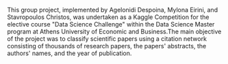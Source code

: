 This group project, implemented by Agelonidi Despoina, Mylona Eirini, and Stavropoulos Christos, was undertaken as a Kaggle Competition for the elective course "Data Science Challenge" within the Data Science Master program at Athens University of Economic and Business.The main objective of the project was to classify scientific papers using a citation network consisting of thousands of research papers, the papers' abstracts, the authors' names, and the year of publication.

